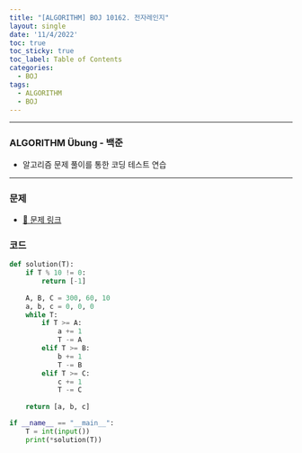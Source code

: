 ```yaml
---
title: "[ALGORITHM] BOJ 10162. 전자레인지"
layout: single
date: '11/4/2022'
toc: true
toc_sticky: true
toc_label: Table of Contents
categories:
  - BOJ
tags:
  - ALGORITHM
  - BOJ
---
```


---
### ALGORITHM Übung - 백준
* 알고리즘 문제 풀이를 통한 코딩 테스트 연습

---

### 문제
* [🔗 문제 링크](https://www.acmicpc.net/problem/10162)

### 코드
```python
def solution(T):
    if T % 10 != 0:
        return [-1]
    
    A, B, C = 300, 60, 10
    a, b, c = 0, 0, 0    
    while T:
        if T >= A:
            a += 1
            T -= A
        elif T >= B:
            b += 1
            T -= B
        elif T >= C:
            c += 1
            T -= C
        
    return [a, b, c]

if __name__ == "__main__":
    T = int(input())
    print(*solution(T))
```
